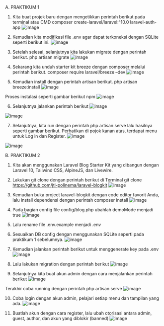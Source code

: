 A.	PRAKTIKUM 1
1.	Kita buat projek baru dengan mengetikkan perintah berikut pada terminal atau CMD composer create-laravel/laravel:^10.0 laravel-auth-app
![image](https://github.com/user-attachments/assets/59eaa528-c95c-42b3-85c3-9fe5a4a36dda)


2.	Kemudian kita modifikasi file .env agar dapat terkoneksi dengan SQLite seperti berikut ini.
 ![image](https://github.com/user-attachments/assets/376f464d-5858-44fd-bcba-e45b2bc02d02)

3.	Setelah selesai, selanjutnya kita lakukan migrate dengan perintah berikut. php artisan migrate 
![image](https://github.com/user-attachments/assets/5e55a0ce-288d-4e47-8278-504211196127)


4.	Sekarang kita unduh starter kit breeze dengan composer melalui perintah berikut. composer require laravel/breeze –dev
![image](https://github.com/user-attachments/assets/2f76147a-55e8-4ccc-bf92-444f8796aba2)


5.	Kemudian install dengan perintah artisan berikut. php artisan breeze:install
 ![image](https://github.com/user-attachments/assets/62351d14-f679-46d6-9da3-f7e3611c1a9e)

Proses instalasi seperti gambar berikut
npm 
![image](https://github.com/user-attachments/assets/f3f7bc80-fd51-42d7-872e-7407c1143fbf)






6.	Selanjutnya jalankan perintah berikut
 ![image](https://github.com/user-attachments/assets/c9e0702c-bd7a-432f-949b-6b32e27564a5)

 ![image](https://github.com/user-attachments/assets/97714c6d-4881-498d-ac0c-af642c390493)

7.	Selanjutnya, kita run dengan perintah php artisan serve lalu hasilnya seperti gambar berikut. Perhatikan di pojok kanan atas, terdapat menu untuk Log in dan Register.
 ![image](https://github.com/user-attachments/assets/8135a1bc-7612-4e20-9dbb-f262ea251fe5)

 ![image](https://github.com/user-attachments/assets/9397030b-ced4-443a-9e8d-84368c983502)














B.	PRAKTIKUM 2
1.	Kita akan menggunakan Laravel Blog Starter Kit yang dibangun dengan Laravel 10, Tailwind CSS, AlpineJS, dan Livewire.
2.	Lakukan git clone dengan perintah berikut di Terminal
git clone https://github.com/jti-polinema/laravel-blogkit
![image](https://github.com/user-attachments/assets/c05c8e7a-5031-4ca6-96b1-12dd13d82156)


3.	Kemudian buka project laravel-blogkit dengan code editor favorit Anda, lalu install dependensi dengan perintah composer install
![image](https://github.com/user-attachments/assets/99a476df-c474-4b6a-be91-09258332afa0)


4.	Pada bagian config file config/blog.php ubahlah demoMode menjadi true 
 ![image](https://github.com/user-attachments/assets/443cd940-7ecb-4db1-9931-fa9318e4866d)

5.	Lalu rename file .env.example menjadi .env 
6.	Sesuaikan DB config dengan menggunakan SQLite seperti pada praktikum 1 sebelumnya. 
 ![image](https://github.com/user-attachments/assets/60c50f31-ae69-4262-93c9-19938be55de0)

7.	Kemudian jalankan perintah berikut untuk menggenerate key pada .env
![image](https://github.com/user-attachments/assets/550586f6-cf16-4d72-821e-3004aa392414)


8.	Lalu lakukan migration dengan perintah berikut
![image](https://github.com/user-attachments/assets/75935857-fcc3-4a0d-bcb9-ed6c929b11a1)

 

9.	Selanjutnya kita buat akun admin dengan cara menjalankan perintah berikut
![image](https://github.com/user-attachments/assets/b6436066-91cf-4bed-8b4f-d52fcdf29e47)


Terakhir coba running dengan perintah php artisan serve
 ![image](https://github.com/user-attachments/assets/e724bd21-7150-4765-8499-097cdc6baf91)

10.	Coba login dengan akun admin, pelajari setiap menu dan tampilan yang ada. 
 ![image](https://github.com/user-attachments/assets/9653a58f-3160-4c8e-8c0f-6209c601b097)


11.	Buatlah akun dengan cara register, lalu ubah otorisasi antara admin, guest, author, dan akun yang diblokir (banned)
![image](https://github.com/user-attachments/assets/c520be95-b333-419a-b507-f20632bda3b7)
 

